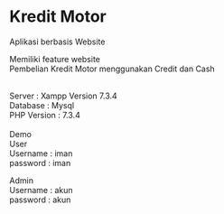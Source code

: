 # Kredit Motor
Aplikasi berbasis Website
<br>

Memiliki feature website
<br>
Pembelian Kredit Motor menggunakan Credit dan Cash
<br>

<br>
Server : Xampp Version 7.3.4 
<br>
Database : Mysql
<br>
PHP Version : 7.3.4
<br>

<br>
</b>Demo</b>
<br>
</b>User</b>
<br>
Username : iman
<br>
password : iman
<br>

</b>Admin</b>
<br>
Username : akun
<br>
password : akun
<br>
